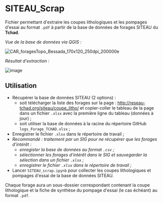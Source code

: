 # SITEAU_Scrap

Fichier permettant d'extraire les coupes lithologiques et les pompages d'essai au format `.pdf` à partir de la base de données de forages SITEAU du **Tchad**.

_Vue de la base de données via QGIS :_

![CAR_foragesTopo_Bessada_170x120_250dpi_200000e](https://github.com/SEVES-asso/SITEAU_scrap/assets/4429183/707a5171-4ea0-43de-880f-92be169745e3)

_Résultat d'extraction :_

![image](https://github.com/SEVES-asso/SITEAU_scrap/assets/4429183/16b49f26-be29-4ef2-bc90-479caa288e71)


## Utilisation

- Récupérer la base de données SITEAU (2 options) :
   - soit télécharger la liste des forages sur la page : http://reseau-tchad.org/siteau/coupe_litho/ et copier-coller le tableau de la page dans un fichier `.xlsx` avec la première ligne du tableau (données à jour) ;
   - soit utiliser la base de données à la racine du répertoire GitHub `logs_Forage_TCHAD.xlsx` ;
- Enregistrer le fichier `.xlsx` dans le répertoire de travail ; 
-  *Recommandé : traitement par un SIG pour ne récupérer que les forages d'intérêt :*
   - *enregister la base de données au format `.csv` ;*
   - *sélectionner les forages d'intérêt dans le SIG et sauvegarder la sélection dans un fichier `.xlsx` ;*
   - *enregistrer le fichier `.xlsx` dans le répertoire de travail ;*
- Lancer `SITEAU_scrap.ipynb` pour collecter les coupes lithologiques et pompages d'essai de la base de données SITEAU.

Chaque forage aura un sous-dossier correspondant contenant la coupe lithologique et la fiche de synthèse du pompage d'essai (le cas échéant) au format `.pdf`.
